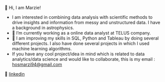 👋 Hi, I am Marzie!
- I am interested in combining data analysis with scientific methods to drive insights and information from messy and unstructured data. I have a background in astrophysics.
- 🔭 I’m currently working as a online data analyst at TELUS company. 
- 🌱 I am improving my skills in SQL, Python and  Tableau by doing several different projects. I also have done several projects in which I used machine learning algorithms. 
- If you have any cool project/idea in mind which is related to data analytics/data science and would like to collaborate, this is my email : hosmarzi94@gmail.com



👔 [linkedin][linkedin]

[linkedin]: https://linkedin.com/in/smarziehho94
